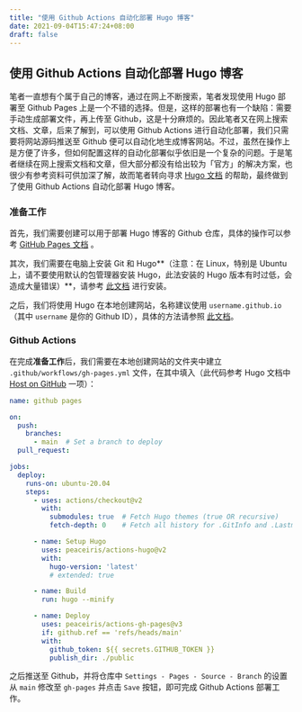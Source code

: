 ```yaml
---
title: "使用 Github Actions 自动化部署 Hugo 博客"
date: 2021-09-04T15:47:24+08:00
draft: false
---
```


## 使用 Github Actions 自动化部署 Hugo 博客

笔者一直想有个属于自己的博客，通过在网上不断搜索，笔者发现使用 Hugo 部署至 Github Pages 上是一个不错的选择。但是，这样的部署也有一个缺陷：需要手动生成部署文件，再上传至 Github，这是十分麻烦的。因此笔者又在网上搜索文档、文章，后来了解到，可以使用 Github Actions 进行自动化部署，我们只需要将网站源码推送至 Github 便可以自动化地生成博客网站。不过，虽然在操作上是方便了许多，但如何配置这样的自动化部署似乎依旧是一个复杂的问题。于是笔者继续在网上搜索文档和文章，但大部分都没有给出较为「官方」的解决方案，也很少有参考资料可供加深了解，故而笔者转向寻求 [Hugo 文档](https://gohugo.io/documentation/) 的帮助，最终做到了使用 Github Actions 自动化部署 Hugo 博客。

### 准备工作

首先，我们需要创建可以用于部署 Hugo 博客的 Github 仓库，具体的操作可以参考 [GitHub Pages 文档](https://docs.github.com/en/pages) 。

其次，我们需要在电脑上安装 Git 和 Hugo**（注意：在 Linux，特别是 Ubuntu 上，请不要使用默认的包管理器安装 Hugo，此法安装的 Hugo 版本有时过低，会造成大量错误）**，请参考 [此文档](https://gohugo.io/getting-started/installing/) 进行安装。

之后，我们将使用 Hugo 在本地创建网站，名称建议使用 `username.github.io`（其中 `username` 是你的 Github ID），具体的方法请参照 [此文档](https://gohugo.io/getting-started/quick-start/)。

### Github Actions

在完成**准备工作**后，我们需要在本地创建网站的文件夹中建立 `.github/workflows/gh-pages.yml` 文件，在其中填入（此代码参考 Hugo 文档中 [Host on GitHub](https://gohugo.io/hosting-and-deployment/hosting-on-github/#build-hugo-with-github-action) 一项）：

```yaml
name: github pages

on:
  push:
    branches:
      - main  # Set a branch to deploy
  pull_request:

jobs:
  deploy:
    runs-on: ubuntu-20.04
    steps:
      - uses: actions/checkout@v2
        with:
          submodules: true  # Fetch Hugo themes (true OR recursive)
          fetch-depth: 0    # Fetch all history for .GitInfo and .Lastmod

      - name: Setup Hugo
        uses: peaceiris/actions-hugo@v2
        with:
          hugo-version: 'latest'
          # extended: true

      - name: Build
        run: hugo --minify

      - name: Deploy
        uses: peaceiris/actions-gh-pages@v3
        if: github.ref == 'refs/heads/main'
        with:
          github_token: ${{ secrets.GITHUB_TOKEN }}
          publish_dir: ./public
```

之后推送至 Github，并将仓库中 `Settings - Pages - Source - Branch` 的设置从 `main` 修改至 `gh-pages` 并点击 `Save` 按钮，即可完成 Github Actions 部署工作。